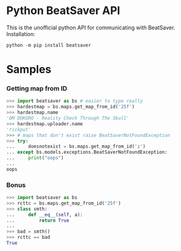 # Python BeatSaver API
This is the unofficial python API for communicating with BeatSaver.\
Installation:
```
python -m pip install beatsaver
```

# Samples
### Getting map from ID
```py
>>> import beatsaver as bs # easier to type really
>>> hardestmap = bs.maps.get_map_from_id('25f')
>>> hardestmap.name
'DM DOKURO - Reality Check Through The Skull'
>>> hardestmap.uploader.name
'rickput'
>>> # maps that don't exist raise BeatSaverNotFoundException
>>> try:
...     doesnotexist = bs.maps.get_map_from_id('z')
... except bs.models.exceptions.BeatSaverNotFoundException:
...     print("oops")
...
oops
```
### Bonus
```py
>>> import beatsaver as bs
>>> rcttc = bs.maps.get_map_from_id('25f')
>>> class smth:
...     def __eq__(self, a):
...         return True
...
>>> bad = smth()
>>> rcttc == bad
True
```